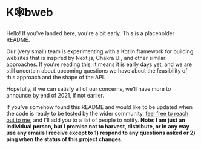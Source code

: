 # K🕸️bweb

Hello! If you've landed here, you're a bit early. This is a placeholder README.

Our (very small) team is experimenting with a Kotlin framework for building websites that is inspired by Next.js, Chakra
UI, and other similar approaches. If you're reading this, it means it is early days yet, and we are still uncertain 
about upcoming questions we have about the feasibility of this approach and the shape of the API.

Hopefully, if we can satisfy all of our concerns, we'll have more to announce by end of 2021, if not earlier.

If you've somehow found this README and would like to be updated when the code is ready to be tested by the wider
community, [feel free to reach out to me](mailto:bitspittle@gmail.com), and I'll add you to a list of people to notify.
**Note: I am just an individual person, but I promise not to harvest, distribute, or in any way use any emails I
receive except to 1) respond to any questions asked or 2) ping when the status of this project changes.**
